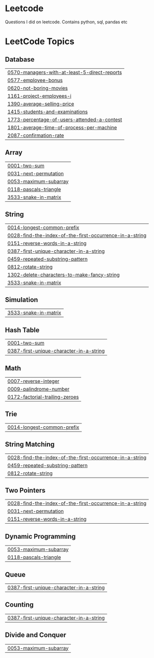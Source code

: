 # Leetcode
Questions I did on leetcode. Contains python, sql, pandas etc

<!---LeetCode Topics Start-->
# LeetCode Topics
## Database
|  |
| ------- |
| [0570-managers-with-at-least-5-direct-reports](https://github.com/Suryanarayanang98/Leetcode/tree/master/0570-managers-with-at-least-5-direct-reports) |
| [0577-employee-bonus](https://github.com/Suryanarayanang98/Leetcode/tree/master/0577-employee-bonus) |
| [0620-not-boring-movies](https://github.com/Suryanarayanang98/Leetcode/tree/master/0620-not-boring-movies) |
| [1161-project-employees-i](https://github.com/Suryanarayanang98/Leetcode/tree/master/1161-project-employees-i) |
| [1390-average-selling-price](https://github.com/Suryanarayanang98/Leetcode/tree/master/1390-average-selling-price) |
| [1415-students-and-examinations](https://github.com/Suryanarayanang98/Leetcode/tree/master/1415-students-and-examinations) |
| [1773-percentage-of-users-attended-a-contest](https://github.com/Suryanarayanang98/Leetcode/tree/master/1773-percentage-of-users-attended-a-contest) |
| [1801-average-time-of-process-per-machine](https://github.com/Suryanarayanang98/Leetcode/tree/master/1801-average-time-of-process-per-machine) |
| [2087-confirmation-rate](https://github.com/Suryanarayanang98/Leetcode/tree/master/2087-confirmation-rate) |
## Array
|  |
| ------- |
| [0001-two-sum](https://github.com/Suryanarayanang98/Leetcode/tree/master/0001-two-sum) |
| [0031-next-permutation](https://github.com/Suryanarayanang98/Leetcode/tree/master/0031-next-permutation) |
| [0053-maximum-subarray](https://github.com/Suryanarayanang98/Leetcode/tree/master/0053-maximum-subarray) |
| [0118-pascals-triangle](https://github.com/Suryanarayanang98/Leetcode/tree/master/0118-pascals-triangle) |
| [3533-snake-in-matrix](https://github.com/Suryanarayanang98/Leetcode/tree/master/3533-snake-in-matrix) |
## String
|  |
| ------- |
| [0014-longest-common-prefix](https://github.com/Suryanarayanang98/Leetcode/tree/master/0014-longest-common-prefix) |
| [0028-find-the-index-of-the-first-occurrence-in-a-string](https://github.com/Suryanarayanang98/Leetcode/tree/master/0028-find-the-index-of-the-first-occurrence-in-a-string) |
| [0151-reverse-words-in-a-string](https://github.com/Suryanarayanang98/Leetcode/tree/master/0151-reverse-words-in-a-string) |
| [0387-first-unique-character-in-a-string](https://github.com/Suryanarayanang98/Leetcode/tree/master/0387-first-unique-character-in-a-string) |
| [0459-repeated-substring-pattern](https://github.com/Suryanarayanang98/Leetcode/tree/master/0459-repeated-substring-pattern) |
| [0812-rotate-string](https://github.com/Suryanarayanang98/Leetcode/tree/master/0812-rotate-string) |
| [1302-delete-characters-to-make-fancy-string](https://github.com/Suryanarayanang98/Leetcode/tree/master/1302-delete-characters-to-make-fancy-string) |
| [3533-snake-in-matrix](https://github.com/Suryanarayanang98/Leetcode/tree/master/3533-snake-in-matrix) |
## Simulation
|  |
| ------- |
| [3533-snake-in-matrix](https://github.com/Suryanarayanang98/Leetcode/tree/master/3533-snake-in-matrix) |
## Hash Table
|  |
| ------- |
| [0001-two-sum](https://github.com/Suryanarayanang98/Leetcode/tree/master/0001-two-sum) |
| [0387-first-unique-character-in-a-string](https://github.com/Suryanarayanang98/Leetcode/tree/master/0387-first-unique-character-in-a-string) |
## Math
|  |
| ------- |
| [0007-reverse-integer](https://github.com/Suryanarayanang98/Leetcode/tree/master/0007-reverse-integer) |
| [0009-palindrome-number](https://github.com/Suryanarayanang98/Leetcode/tree/master/0009-palindrome-number) |
| [0172-factorial-trailing-zeroes](https://github.com/Suryanarayanang98/Leetcode/tree/master/0172-factorial-trailing-zeroes) |
## Trie
|  |
| ------- |
| [0014-longest-common-prefix](https://github.com/Suryanarayanang98/Leetcode/tree/master/0014-longest-common-prefix) |
## String Matching
|  |
| ------- |
| [0028-find-the-index-of-the-first-occurrence-in-a-string](https://github.com/Suryanarayanang98/Leetcode/tree/master/0028-find-the-index-of-the-first-occurrence-in-a-string) |
| [0459-repeated-substring-pattern](https://github.com/Suryanarayanang98/Leetcode/tree/master/0459-repeated-substring-pattern) |
| [0812-rotate-string](https://github.com/Suryanarayanang98/Leetcode/tree/master/0812-rotate-string) |
## Two Pointers
|  |
| ------- |
| [0028-find-the-index-of-the-first-occurrence-in-a-string](https://github.com/Suryanarayanang98/Leetcode/tree/master/0028-find-the-index-of-the-first-occurrence-in-a-string) |
| [0031-next-permutation](https://github.com/Suryanarayanang98/Leetcode/tree/master/0031-next-permutation) |
| [0151-reverse-words-in-a-string](https://github.com/Suryanarayanang98/Leetcode/tree/master/0151-reverse-words-in-a-string) |
## Dynamic Programming
|  |
| ------- |
| [0053-maximum-subarray](https://github.com/Suryanarayanang98/Leetcode/tree/master/0053-maximum-subarray) |
| [0118-pascals-triangle](https://github.com/Suryanarayanang98/Leetcode/tree/master/0118-pascals-triangle) |
## Queue
|  |
| ------- |
| [0387-first-unique-character-in-a-string](https://github.com/Suryanarayanang98/Leetcode/tree/master/0387-first-unique-character-in-a-string) |
## Counting
|  |
| ------- |
| [0387-first-unique-character-in-a-string](https://github.com/Suryanarayanang98/Leetcode/tree/master/0387-first-unique-character-in-a-string) |
## Divide and Conquer
|  |
| ------- |
| [0053-maximum-subarray](https://github.com/Suryanarayanang98/Leetcode/tree/master/0053-maximum-subarray) |
<!---LeetCode Topics End-->